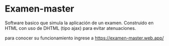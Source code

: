 # Examen-master
Software basico que simula la aplicación de un examen. Construido en HTML con uso de DHTML (tipo ajax) para evitar atenuaciones. 

para conocer su funcionamiento ingrese a
https://examen-master.web.app/
